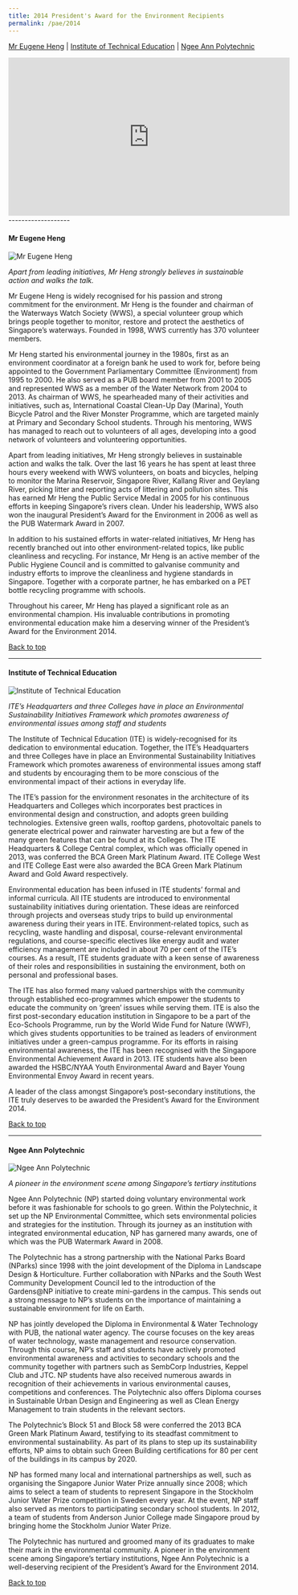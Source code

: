 ```yaml
---
title: 2014 President's Award for the Environment Recipients
permalink: /pae/2014
---
```


[Mr Eugene Heng](#mrheng) | [Institute of Technical Education](#ite) | [Ngee Ann Polytechnic](#np)

<div class="bp-youtube">
<iframe width="560" height="315" src="https://www.youtube.com/embed/aKAGC4nj6I0" frameborder="0" allow="accelerometer; autoplay; encrypted-media; gyroscope; picture-in-picture" allowfullscreen></iframe>
</div>
-------------------

<a name="mrheng"></a>
#### Mr Eugene Heng

![Mr Eugene Heng](/images/pae/2014-eugene-heng.jpg)

*Apart from leading initiatives, Mr Heng strongly believes in sustainable action and walks the talk.*

Mr Eugene Heng is widely recognised for his passion and strong commitment for the environment. Mr Heng is the founder and chairman of the Waterways Watch Society (WWS), a special volunteer group which brings people together to monitor, restore and protect the aesthetics of Singapore’s waterways. Founded in 1998, WWS currently has 370 volunteer members.

Mr Heng started his environmental journey in the 1980s, first as an environment coordinator at a foreign bank he used to work for, before being appointed to the Government Parliamentary Committee (Environment) from 1995 to 2000. He also served as a PUB board member from 2001 to 2005 and represented WWS as a member of the Water Network from 2004 to 2013. As chairman of WWS, he spearheaded many of their activities and initiatives, such as, International Coastal Clean-Up Day (Marina), Youth Bicycle Patrol and the River Monster Programme, which are targeted mainly at Primary and Secondary School students. Through his mentoring, WWS has managed to reach out to volunteers of all ages, developing into a good network of volunteers and volunteering opportunities.

Apart from leading initiatives, Mr Heng strongly believes in sustainable action and walks the talk. Over the last 16 years he has spent at least three hours every weekend with WWS volunteers, on boats and bicycles, helping to monitor the Marina Reservoir, Singapore River, Kallang River and Geylang River, picking litter and reporting acts of littering and pollution sites. This has earned Mr Heng the Public Service Medal in 2005 for his continuous efforts in keeping Singapore’s rivers clean. Under his leadership, WWS also won the inaugural President’s Award for the Environment in 2006 as well as the PUB Watermark Award in 2007.

In addition to his sustained efforts in water-related initiatives, Mr Heng has recently branched out into other environment-related topics, like public cleanliness and recycling. For instance, Mr Heng is an active member of the Public Hygiene Council and is committed to galvanise community and industry efforts to improve the cleanliness and hygiene standards in Singapore. Together with a corporate partner, he has embarked on a PET bottle recycling programme with schools.

Throughout his career, Mr Heng has played a significant role as an environmental champion. His invaluable contributions in promoting environmental education make him a deserving winner of the President’s Award for the Environment 2014.

[Back to top](#top)

-------------------

<a name="ite"></a>
#### Institute of Technical Education

![Institute of Technical Education](/images/pae/2014-ite.jpg)

*ITE’s Headquarters and three Colleges have in place an Environmental Sustainability Initiatives Framework which promotes awareness of environmental issues among staff and students*

The Institute of Technical Education (ITE) is widely-recognised for its dedication to environmental education. Together, the ITE’s Headquarters and three Colleges have in place an Environmental Sustainability Initiatives Framework which promotes awareness of environmental issues among staff and students by encouraging them to be more conscious of the environmental impact of their actions in everyday life.

The ITE’s passion for the environment resonates in the architecture of its Headquarters and Colleges which incorporates best practices in environmental design and construction, and adopts green building technologies. Extensive green walls, rooftop gardens, photovoltaic panels to generate electrical power and rainwater harvesting are but a few of the many green features that can be found at its Colleges. The ITE Headquarters & College Central complex, which was officially opened in 2013, was conferred the BCA Green Mark Platinum Award. ITE College West and ITE College East were also awarded the BCA Green Mark Platinum Award and Gold Award respectively.

Environmental education has been infused in ITE students’ formal and informal curricula. All ITE students are introduced to environmental sustainability initiatives during orientation. These ideas are reinforced through projects and overseas study trips to build up environmental awareness during their years in ITE. Environment-related topics, such as recycling, waste handling and disposal, course-relevant environmental regulations, and course-specific electives like energy audit and water efficiency management are included in about 70 per cent of the ITE’s courses. As a result, ITE students graduate with a keen sense of awareness of their roles and responsibilities in sustaining the environment, both on personal and professional bases.

The ITE has also formed many valued partnerships with the community through established eco-programmes which empower the students to educate the community on ‘green’ issues while serving them. ITE is also the first post-secondary education institution in Singapore to be a part of the Eco-Schools Programme, run by the World Wide Fund for Nature (WWF), which gives students opportunities to be trained as leaders of environment initiatives under a green-campus programme. For its efforts in raising environmental awareness, the ITE has been recognised with the Singapore Environmental Achievement Award in 2013. ITE students have also been awarded the HSBC/NYAA Youth Environmental Award and Bayer Young Environmental Envoy Award in recent years.

A leader of the class amongst Singapore’s post-secondary institutions, the ITE truly deserves to be awarded the President’s Award for the Environment 2014.

[Back to top](#top)

-------------------

<a name="np"></a>
#### Ngee Ann Polytechnic

![Ngee Ann Polytechnic](/images/pae/2014-ngee-ann-poly.jpg)

*A pioneer in the environment scene among Singapore’s tertiary institutions*

Ngee Ann Polytechnic (NP) started doing voluntary environmental work before it was fashionable for schools to go green. Within the Polytechnic, it set up the NP Environmental Committee, which sets environmental policies and strategies for the institution. Through its journey as an institution with integrated environmental education, NP has garnered many awards, one of which was the PUB Watermark Award in 2008.

The Polytechnic has a strong partnership with the National Parks Board (NParks) since 1998 with the joint development of the Diploma in Landscape Design & Horticulture. Further collaboration with NParks and the South West Community Development Council led to the introduction of the Gardens@NP initiative to create mini-gardens in the campus. This sends out a strong message to NP’s students on the importance of maintaining a sustainable environment for life on Earth.

NP has jointly developed the Diploma in Environmental & Water Technology with PUB, the national water agency. The course focuses on the key areas of water technology, waste management and resource conservation. Through this course, NP’s staff and students have actively promoted environmental awareness and activities to secondary schools and the community together with partners such as SembCorp Industries, Keppel Club and JTC. NP students have also received numerous awards in recognition of their achievements in various environmental causes, competitions and conferences. The Polytechnic also offers Diploma courses in Sustainable Urban Design and Engineering as well as Clean Energy Management to train students in the relevant sectors.

The Polytechnic’s Block 51 and Block 58 were conferred the 2013 BCA Green Mark Platinum Award, testifying to its steadfast commitment to environmental sustainability. As part of its plans to step up its sustainability efforts, NP aims to obtain such Green Building certifications for 80 per cent of the buildings in its campus by 2020.

NP has formed many local and international partnerships as well, such as organising the Singapore Junior Water Prize annually since 2008; which aims to select a team of students to represent Singapore in the Stockholm Junior Water Prize competition in Sweden every year. At the event, NP staff also served as mentors to participating secondary school students. In 2012, a team of students from Anderson Junior College made Singapore proud by bringing home the Stockholm Junior Water Prize.

The Polytechnic has nurtured and groomed many of its graduates to make their mark in the environmental community. A pioneer in the environment scene among Singapore’s tertiary institutions, Ngee Ann Polytechnic is a well-deserving recipient of the President’s Award for the Environment 2014.

[Back to top](#top)


